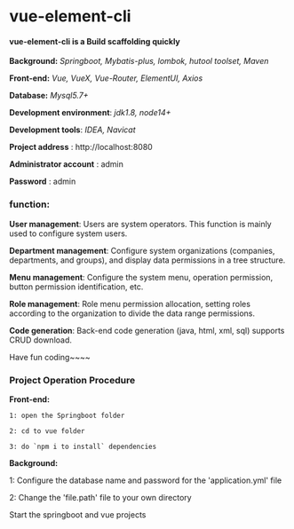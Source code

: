 # vue-element-cli
#### **vue-element-cli is a Build scaffolding quickly**



**Background:** *Springboot, Mybatis-plus, lombok, hutool toolset, Maven*

**Front-end:** *Vue, VueX, Vue-Router, ElementUI, Axios*

**Database:** *Mysql5.7+*

**Development environment**: *jdk1.8, node14+*

**Development tools**: *IDEA, Navicat*



**Project address** : http://localhost:8080

**Administrator account** : admin 

**Password** : admin



### function:

**User management**: Users are system operators. This function is mainly used to configure system users.

**Department management**: Configure system organizations (companies, departments, and groups), and display data permissions in a tree structure.

**Menu management**: Configure the system menu, operation permission, button permission identification, etc.

**Role management**: Role menu permission allocation, setting roles according to the organization to divide the data range permissions.

**Code generation**: Back-end code generation (java, html, xml, sql) supports CRUD download.



Have fun coding~~~~



### Project Operation Procedure

**Front-end:**

```
1: open the Springboot folder 

2: cd to vue folder

3: do `npm i to install` dependencies
```

**Background:**

1: Configure the database name and password for the 'application.yml' file

2: Change the 'file.path' file to your own directory



Start the springboot and vue projects







